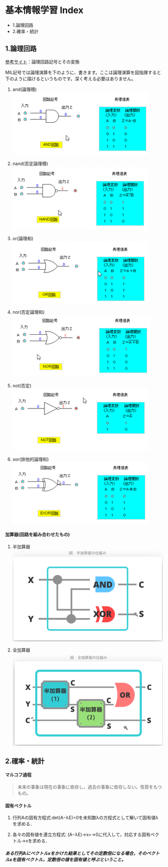 # 基本情報学習 Index
* 1.論理回路
* 2.確率・統計

## 1.論理回路
[参考サイト](http://www.cs.shinshu-u.ac.jp/Lecture/LogicCirc/chap7/chap7.html)：論理回路記号とその変換

MIL記号では論理演算を下のように、書きます。ここは論理演算を図指揮すると下のように描けるというものです。深く考える必要はありません。

1. and(論理積)
![AND演算](./img/andCircuit.png)

2. nand(否定論理積)
![NAND演算](./img/nandCircuit.png)

3. or(論理和)
![OR演算](./img/orCircuit.png)

4. nor(否定論理和)
![NOR演算](./img/norCircuit.png)

5. not(否定)
![](./img/notCircuit.png)

6. xor(排他的論理和)
![](./img/xorCircuit.png)

#### 加算器(回路を組み合わせたもの)
1. 半加算器
![](./img/halfAdder.png)

2. 全加算器
![](./img/allAdder.png)

## 2.確率・統計
#### マルコフ過程
> 未来の事象は現在の事象に依存し，過去の事象に依存しない。性質をもつもの。


#### 固有ベクトル
1. 行列Aの固有方程式:det(A−λE)=0を未知数λの方程式として解いて固有値λを求める．

2. 各々の固有値を連立方程式: (A−λE)→x=→0に代入して，対応する固有ベクトル→xを求める．

##### ある行列Aにベクトルxをかけた結果としてその定数倍になる場合，そのベクトルxを固有ベクトル，定数倍の値を固有値と呼ぶということ。
